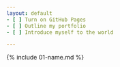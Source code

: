```yaml
---
layout: default
- [ ] Turn on GitHub Pages
- [ ] Outline my portfolio
- [ ] Introduce myself to the world

---
```


{% include 01-name.md %}

